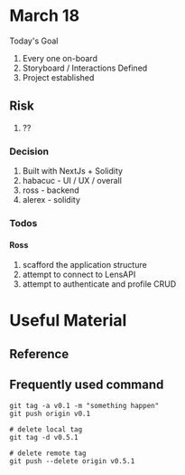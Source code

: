 # March 18

Today's Goal

1. Every one on-board
1. Storyboard / Interactions Defined
1. Project established

## Risk

1. ??

### Decision

1. Built with NextJs + Solidity
1. habacuc - UI / UX / overall
1. ross - backend
1. alerex - solidity

### Todos

#### Ross

1. scafford the application structure
1. attempt to connect to LensAPI
1. attempt to authenticate and profile CRUD


# Useful Material

## Reference

## Frequently used command


```
git tag -a v0.1 -m "something happen"
git push origin v0.1

# delete local tag
git tag -d v0.5.1

# delete remote tag
git push --delete origin v0.5.1
```
